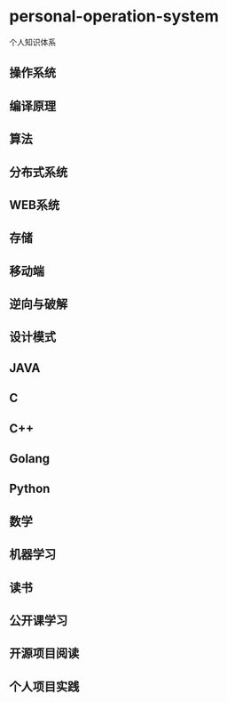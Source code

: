 # personal-operation-system
个人知识体系

## 操作系统
## 编译原理
## 算法
## 分布式系统
## WEB系统
## 存储
## 移动端
## 逆向与破解
## 设计模式
## JAVA
## C
## C++
## Golang
## Python
## 数学
## 机器学习
## 读书
## 公开课学习
## 开源项目阅读
## 个人项目实践


